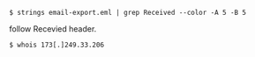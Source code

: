 ```
$ strings email-export.eml | grep Received --color -A 5 -B 5
```
follow Recevied header.
```
$ whois 173[.]249.33.206
```